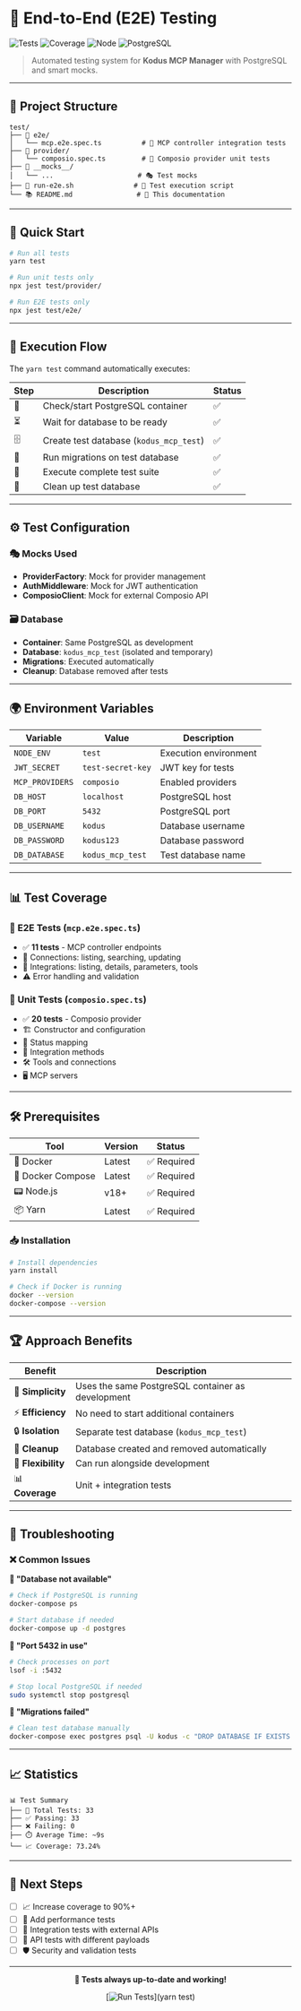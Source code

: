 # 🧪 End-to-End (E2E) Testing

![Tests](https://img.shields.io/badge/Tests-Passing-brightgreen)
![Coverage](https://img.shields.io/badge/Coverage-73%25-yellow)
![Node](https://img.shields.io/badge/Node.js-v18+-blue)
![PostgreSQL](https://img.shields.io/badge/PostgreSQL-15-blue)

> Automated testing system for **Kodus MCP Manager** with PostgreSQL and smart mocks.

---

## 📁 Project Structure

```
test/
├── 📂 e2e/
│   └── mcp.e2e.spec.ts          # 🎯 MCP controller integration tests
├── 📂 provider/
│   └── composio.spec.ts         # 🔌 Composio provider unit tests
├── 📂 __mocks__/
│   └── ...                     # 🎭 Test mocks
├── 🚀 run-e2e.sh               # 📜 Test execution script
└── 📚 README.md                # 📖 This documentation
```

---

## 🚀 Quick Start

```bash
# Run all tests
yarn test

# Run unit tests only
npx jest test/provider/

# Run E2E tests only
npx jest test/e2e/
```

---

## 🔄 Execution Flow

The `yarn test` command automatically executes:

| Step | Description | Status |
|------|-------------|--------|
| 🐳 | Check/start PostgreSQL container | ✅ |
| ⏳ | Wait for database to be ready | ✅ |
| 🗄️ | Create test database (`kodus_mcp_test`) | ✅ |
| 🔄 | Run migrations on test database | ✅ |
| 🧪 | Execute complete test suite | ✅ |
| 🧹 | Clean up test database | ✅ |

---

## ⚙️ Test Configuration

### 🎭 Mocks Used
- **ProviderFactory**: Mock for provider management
- **AuthMiddleware**: Mock for JWT authentication
- **ComposioClient**: Mock for external Composio API

### 🗃️ Database
- **Container**: Same PostgreSQL as development
- **Database**: `kodus_mcp_test` (isolated and temporary)
- **Migrations**: Executed automatically
- **Cleanup**: Database removed after tests

---

## 🌍 Environment Variables

| Variable | Value | Description |
|----------|-------|-------------|
| `NODE_ENV` | `test` | Execution environment |
| `JWT_SECRET` | `test-secret-key` | JWT key for tests |
| `MCP_PROVIDERS` | `composio` | Enabled providers |
| `DB_HOST` | `localhost` | PostgreSQL host |
| `DB_PORT` | `5432` | PostgreSQL port |
| `DB_USERNAME` | `kodus` | Database username |
| `DB_PASSWORD` | `kodus123` | Database password |
| `DB_DATABASE` | `kodus_mcp_test` | Test database name |

---

## 📊 Test Coverage

### 🎯 E2E Tests (`mcp.e2e.spec.ts`)
- ✅ **11 tests** - MCP controller endpoints
- 🔗 Connections: listing, searching, updating
- 🔌 Integrations: listing, details, parameters, tools
- ⚠️ Error handling and validation

### 🔌 Unit Tests (`composio.spec.ts`)
- ✅ **20 tests** - Composio provider
- 🏗️ Constructor and configuration
- 📝 Status mapping
- 🔄 Integration methods
- 🛠️ Tools and connections
- 🖥️ MCP servers

---

## 🛠️ Prerequisites

| Tool | Version | Status |
|------|---------|--------|
| 🐳 Docker | Latest | ✅ Required |
| 🐳 Docker Compose | Latest | ✅ Required |
| 📟 Node.js | v18+ | ✅ Required |
| 📦 Yarn | Latest | ✅ Required |

### 📥 Installation
```bash
# Install dependencies
yarn install

# Check if Docker is running
docker --version
docker-compose --version
```

---

## 🏆 Approach Benefits

| Benefit | Description |
|---------|-------------|
| 🎯 **Simplicity** | Uses the same PostgreSQL container as development |
| ⚡ **Efficiency** | No need to start additional containers |
| 🔒 **Isolation** | Separate test database (`kodus_mcp_test`) |
| 🧹 **Cleanup** | Database created and removed automatically |
| 🔄 **Flexibility** | Can run alongside development |
| 📊 **Coverage** | Unit + integration tests |

---

## 🐛 Troubleshooting

### ❌ Common Issues

**🔴 "Database not available"**
```bash
# Check if PostgreSQL is running
docker-compose ps

# Start database if needed
docker-compose up -d postgres
```

**🔴 "Port 5432 in use"**
```bash
# Check processes on port
lsof -i :5432

# Stop local PostgreSQL if needed
sudo systemctl stop postgresql
```

**🔴 "Migrations failed"**
```bash
# Clean test database manually
docker-compose exec postgres psql -U kodus -c "DROP DATABASE IF EXISTS kodus_mcp_test;"
```

---

## 📈 Statistics

```
📊 Test Summary
├── 🎯 Total Tests: 33
├── ✅ Passing: 33
├── ❌ Failing: 0
├── ⏱️ Average Time: ~9s
└── 📈 Coverage: 73.24%
```

---

## 🚀 Next Steps

- [ ] 📈 Increase coverage to 90%+
- [ ] 🧪 Add performance tests
- [ ] 🔄 Integration tests with external APIs
- [ ] 📱 API tests with different payloads
- [ ] 🛡️ Security and validation tests

---

<div align="center">

**🎉 Tests always up-to-date and working!**

[![Run Tests](https://img.shields.io/badge/▶️-Run%20Tests-success?style=for-the-badge)](yarn test)

</div>
